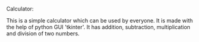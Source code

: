 Calculator:

This is a simple calculator which can be used by everyone. It is made with the help of python GUI 'tkinter'. It has addition, subtraction, multiplication and division of two numbers.
